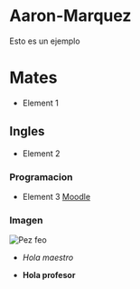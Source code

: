 # Aaron-Marquez
Esto es un ejemplo
# Mates
- Element 1
## Ingles
- Element 2
### Programacion
- Element 3
[Moodle](https://moodle.elpuig.xeill.net/course/view.php?id=549)
### Imagen
![Pez feo](https://fotografias.larazon.es/clipping/cmsimages01/2021/10/04/AB12226F-B636-4BD0-8CFB-C4B11D8903CE/98.jpg?crop=654,368,x27,y0&width=1900&height=1069&optimize=low&format=webply)

-  *Hola maestro* 

- **Hola profesor**

